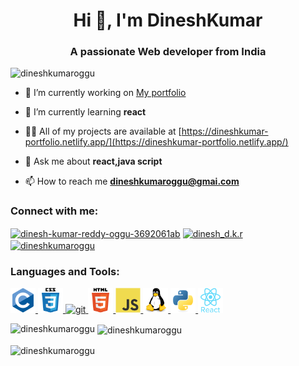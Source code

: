 <h1 align="center">Hi 👋, I'm DineshKumar</h1>
<h3 align="center">A passionate Web developer from India</h3>

<p align="left"> <img src="https://komarev.com/ghpvc/?username=dineshkumaroggu&label=Profile%20views&color=0e75b6&style=flat" alt="dineshkumaroggu" /> </p>

- 🔭 I’m currently working on [My portfolio](https://dineshkumar-portfolio.netlify.app/)

- 🌱 I’m currently learning **react**

- 👨‍💻 All of my projects are available at [https://dineshkumar-portfolio.netlify.app/](https://dineshkumar-portfolio.netlify.app/)

- 💬 Ask me about **react,java script**

- 📫 How to reach me **dineshkumaroggu@gmai.com**

<h3 align="left">Connect with me:</h3>
<p align="left">
<a href="https://linkedin.com/in/dinesh-kumar-reddy-oggu-3692061ab" target="blank"><img align="center" src="https://raw.githubusercontent.com/rahuldkjain/github-profile-readme-generator/master/src/images/icons/Social/linked-in-alt.svg" alt="dinesh-kumar-reddy-oggu-3692061ab" height="30" width="40" /></a>
<a href="https://instagram.com/dinesh_d.k.r" target="blank"><img align="center" src="https://raw.githubusercontent.com/rahuldkjain/github-profile-readme-generator/master/src/images/icons/Social/instagram.svg" alt="dinesh_d.k.r" height="30" width="40" /></a>
<a href="https://www.hackerrank.com/dineshkumaroggu" target="blank"><img align="center" src="https://raw.githubusercontent.com/rahuldkjain/github-profile-readme-generator/master/src/images/icons/Social/hackerrank.svg" alt="dineshkumaroggu" height="30" width="40" /></a>
</p>

<h3 align="left">Languages and Tools:</h3>
<p align="left"> <a href="https://www.cprogramming.com/" target="_blank"> <img src="https://raw.githubusercontent.com/devicons/devicon/master/icons/c/c-original.svg" alt="c" width="40" height="40"/> </a> <a href="https://www.w3schools.com/css/" target="_blank"> <img src="https://raw.githubusercontent.com/devicons/devicon/master/icons/css3/css3-original-wordmark.svg" alt="css3" width="40" height="40"/> </a> <a href="https://git-scm.com/" target="_blank"> <img src="https://www.vectorlogo.zone/logos/git-scm/git-scm-icon.svg" alt="git" width="40" height="40"/> </a> <a href="https://www.w3.org/html/" target="_blank"> <img src="https://raw.githubusercontent.com/devicons/devicon/master/icons/html5/html5-original-wordmark.svg" alt="html5" width="40" height="40"/> </a> <a href="https://developer.mozilla.org/en-US/docs/Web/JavaScript" target="_blank"> <img src="https://raw.githubusercontent.com/devicons/devicon/master/icons/javascript/javascript-original.svg" alt="javascript" width="40" height="40"/> </a> <a href="https://www.linux.org/" target="_blank"> <img src="https://raw.githubusercontent.com/devicons/devicon/master/icons/linux/linux-original.svg" alt="linux" width="40" height="40"/> </a> <a href="https://www.python.org" target="_blank"> <img src="https://raw.githubusercontent.com/devicons/devicon/master/icons/python/python-original.svg" alt="python" width="40" height="40"/> </a> <a href="https://reactjs.org/" target="_blank"> <img src="https://raw.githubusercontent.com/devicons/devicon/master/icons/react/react-original-wordmark.svg" alt="react" width="40" height="40"/> </a> </p>

<p><img align="left" src="https://github-readme-stats.vercel.app/api/top-langs?username=dineshkumaroggu&show_icons=true&locale=en&layout=compact&theme=dark" alt="dineshkumaroggu" /></p>

<p>&nbsp;<img align="center" src="https://github-readme-stats.vercel.app/api?username=dineshkumaroggu&show_icons=true&locale=en&theme=dark" alt="dineshkumaroggu" /></p>

<p><img align="center" src="https://github-readme-streak-stats.herokuapp.com/?user=dineshkumaroggu&theme=dark" alt="dineshkumaroggu" /></p>

